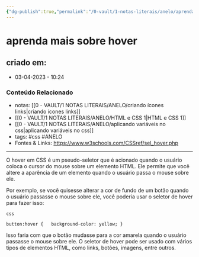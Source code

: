 ```yaml
---
{"dg-publish":true,"permalink":"/0-vault/1-notas-literais/anelo/aprenda-mais-sobre-hover/","tags":["css","ANELO"],"dgHomeLink":true,"dgShowLocalGraph":true,"dgShowFileTree":true,"dgEnableSearch":true}
---
```


# aprenda mais sobre hover

## criado em: 
-  03-04-2023 - 10:24

### Conteúdo Relacionado
- notas: [[0 - VAULT/1 NOTAS LITERAIS/ANELO/criando ícones links\|criando ícones links]]
- [[0 - VAULT/1 NOTAS LITERAIS/ANELO/HTML e CSS 1\|HTML e CSS 1]]
- [[0 - VAULT/1 NOTAS LITERAIS/ANELO/aplicando variáveis no css\|aplicando variáveis no css]]
- tags: #css #ANELO
- Fontes & Links: https://www.w3schools.com/CSSref/sel_hover.php

---

O hover em CSS é um pseudo-seletor que é acionado quando o usuário coloca o cursor do mouse sobre um elemento HTML. Ele permite que você altere a aparência de um elemento quando o usuário passa o mouse sobre ele.

Por exemplo, se você quisesse alterar a cor de fundo de um botão quando o usuário passasse o mouse sobre ele, você poderia usar o seletor de hover para fazer isso:

	css

`button:hover {   background-color: yellow; }`

Isso faria com que o botão mudasse para a cor amarela quando o usuário passasse o mouse sobre ele. O seletor de hover pode ser usado com vários tipos de elementos HTML, como links, botões, imagens, entre outros.
